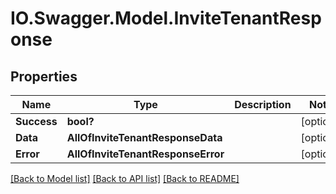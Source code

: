# IO.Swagger.Model.InviteTenantResponse
## Properties

Name | Type | Description | Notes
------------ | ------------- | ------------- | -------------
**Success** | **bool?** |  | [optional] 
**Data** | **AllOfInviteTenantResponseData** |  | [optional] 
**Error** | **AllOfInviteTenantResponseError** |  | [optional] 

[[Back to Model list]](../README.md#documentation-for-models) [[Back to API list]](../README.md#documentation-for-api-endpoints) [[Back to README]](../README.md)

